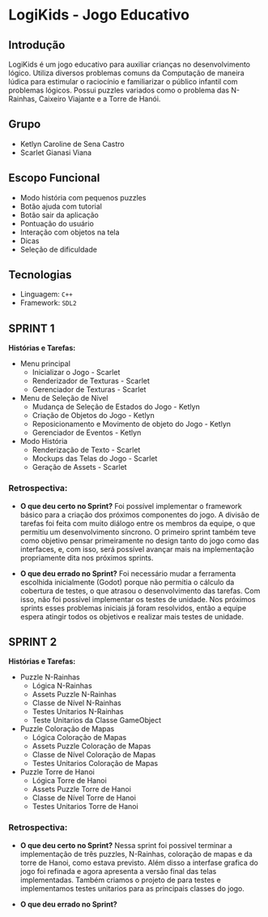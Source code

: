 # LogiKids - Jogo Educativo

## Introdução
LogiKids é um jogo educativo para auxiliar crianças no desenvolvimento lógico. Utiliza diversos problemas comuns da Computação de maneira lúdica para estimular o raciocínio e familiarizar o público infantil com problemas lógicos. Possui puzzles variados como o problema das N-Rainhas, Caixeiro Viajante e a Torre de Hanói.

## Grupo
- Ketlyn Caroline de Sena Castro
- Scarlet Gianasi Viana

## Escopo Funcional
- Modo história com pequenos puzzles
- Botão ajuda com tutorial
- Botão sair da aplicação
-	Pontuação do usuário
-	Interação com objetos na tela
-	Dicas
-	Seleção de dificuldade

## Tecnologias
- Linguagem: `C++`
- Framework: `SDL2`

## SPRINT 1

**Histórias e Tarefas:**
- Menu principal
  - Inicializar o Jogo - Scarlet
  - Renderizador de Texturas - Scarlet 
  - Gerenciador de Texturas - Scarlet 
- Menu de Seleção de Nível
  - Mudança de Seleção de Estados do Jogo - Ketlyn
  - Criação de Objetos do Jogo - Ketlyn
  - Reposicionamento e Movimento de objeto do Jogo - Ketlyn
  - Gerenciador de Eventos - Ketlyn
- Modo História
  - Renderização de Texto - Scarlet
  - Mockups das Telas do Jogo - Scarlet
  - Geração de Assets - Scarlet

### Retrospectiva:
- **O que deu certo no Sprint?**
  Foi possível implementar o framework básico para a criação dos próximos componentes do jogo. A divisão de tarefas foi feita com muito diálogo entre os membros da equipe, o que permitiu um desenvolvimento síncrono. O primeiro sprint também teve como objetivo pensar primeiramente no design tanto do jogo como das interfaces, e, com isso, será possível avançar mais na implementação propriamente dita nos próximos sprints.
  
- **O que deu errado no Sprint?**
 Foi necessário mudar a ferramenta escolhida inicialmente (Godot) porque não permitia o cálculo da cobertura de testes, o que atrasou o desenvolvimento das tarefas. Com isso, não foi possível implementar os testes de unidade.
 Nos próximos sprints esses problemas iniciais já foram resolvidos, então a equipe espera atingir todos os objetivos e realizar mais testes de unidade.
 
 ## SPRINT 2
 
 **Histórias e Tarefas:**
- Puzzle N-Rainhas
  - Lógica N-Rainhas 
  - Assets Puzzle N-Rainhas 
  - Classe de Nível N-Rainhas
  - Testes Unitarios N-Rainhas
  - Teste Unitarios da Classe GameObject
- Puzzle Coloração de Mapas
  - Lógica Coloração de Mapas 
  - Assets Puzzle Coloração de Mapas 
  - Classe de Nível Coloração de Mapas
  - Testes Unitarios Coloração de Mapas 
- Puzzle Torre de Hanoi
  - Lógica Torre de Hanoi 
  - Assets Puzzle Torre de Hanoi 
  - Classe de Nível Torre de Hanoi
  - Testes Unitarios Torre de Hanoi
 

### Retrospectiva:
- **O que deu certo no Sprint?**
  Nessa sprint foi possivel terminar a implementação de três puzzles, N-Rainhas, coloração de mapas e da torre de Hanoi, como estava previsto. Além disso a interfase grafica do jogo foi refinada e agora apresenta a versão final das telas implementadas. Também criamos o projeto de para testes e implementamos testes unitarios para as principais classes do jogo.
  
- **O que deu errado no Sprint?**

